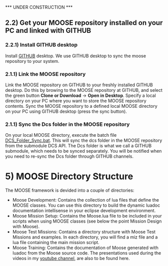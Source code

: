 
*** UNDER CONSTRUCTION ***

## 2.2) Get your MOOSE repository installed on your PC and linked with GITHUB

### 2.2.1) Install GITHUB desktop

Install [GITHUB](https://desktop.github.com) desktop. 
We use GITHUB desktop to sync the moose repository to your system.


### 2.1.1) Link the MOOSE repository

Link the MOOSE repository on GITHUB to your freshly installed GITHUB desktop. 
Do this by browing to the MOOSE repository at GITHUB, and select the green button **Clone or Download** -> **Open in Desktop**.
Specify a local directory on your PC where you want to store the MOOSE repository contents.
Sync the MOOSE repository to a defined local MOOSE directory on your PC using GITHUB desktop (press the sync button).

### 2.1.1) Sync the Dcs folder in the MOOSE repository

On your local MOOSE directory, execute the batch file [DCS_Folder_Sync.bat](https://github.com/FlightControl-Master/MOOSE/blob/master/DCS_Folder_Sync.bat). 
This will sync the dcs folder in the MOOSE repository from the submodule DCS API.
The Dcs folder is what we call a GITHUB submodule, which needs to be synced separately.
You will be notified when you need to re-sync the Dcs folder through GITHUB channels.

# 5) MOOSE Directory Structure

The MOOSE framework is devided into a couple of directories:

* Moose Development: Contains the collection of lua files that define the MOOSE classes. You can use this directory to build the dynamic luadoc documentation intellisense in your eclipse development environment.
* Moose Mission Setup: Contains the Moose.lua file to be included in your scripts when using MOOSE classes (see below the point Mission Design with Moose).
* Moose Test Missions: Contains a directory structure with Moose Test Missions and examples. In each directory, you will find a miz file and a lua file containing the main mission script.
* Moose Training: Contains the documentation of Moose generated with luadoc from the Moose source code. The presentations used during the videos in my [youtube channel](https://www.youtube.com/channel/UCjrA9j5LQoWsG4SpS8i79Qg), are also to be found here.
